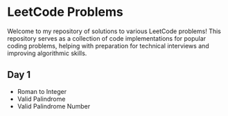 # LeetCode Problems

Welcome to my repository of solutions to various LeetCode problems! This repository serves as a collection of code implementations for popular coding problems, helping with preparation for technical interviews and improving algorithmic skills.

## Day 1 

* Roman to Integer
* Valid Palindrome
* Valid Palindrome Number
